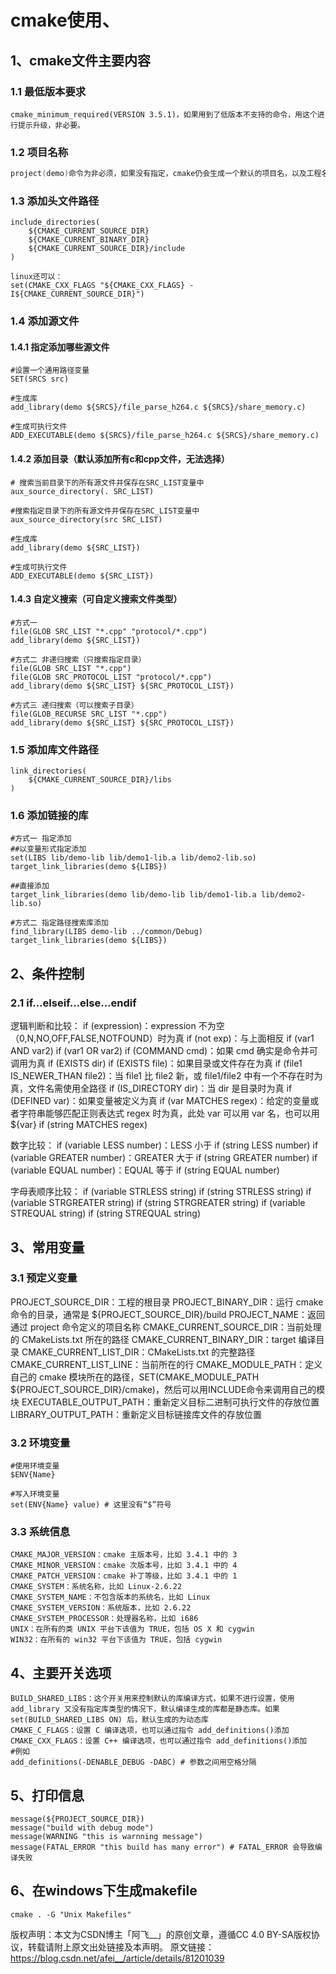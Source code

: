 # cmake使用、

## 1、cmake文件主要内容

### 1.1 最低版本要求

```
cmake_minimum_required(VERSION 3.5.1)，如果用到了低版本不支持的命令，用这个进行提示升级，非必要。
```



### 1.2 项目名称

```c
project(demo)命令为非必须，如果没有指定，cmake仍会生成一个默认的项目名，以及工程名对应的PROJECT_NAME、CMAKE_PROJECT_NAME、PROJECT_SOURCE_DIR、PROJECT_BINARY_DIR等，但是VERSION、DESCRIPTION、HOMEPAGEURL不会被赋值，LANGUAGES不指定会存在一个默认语言C和CXX。
```



### 1.3 添加头文件路径

```
include_directories(
    ${CMAKE_CURRENT_SOURCE_DIR}
    ${CMAKE_CURRENT_BINARY_DIR}
    ${CMAKE_CURRENT_SOURCE_DIR}/include
)

linux还可以：
set(CMAKE_CXX_FLAGS "${CMAKE_CXX_FLAGS} -I${CMAKE_CURRENT_SOURCE_DIR}")
```



### 1.4 添加源文件

#### 1.4.1 指定添加哪些源文件

```
#设置一个通用路径变量
SET(SRCS src)

#生成库
add_library(demo ${SRCS}/file_parse_h264.c ${SRCS}/share_memory.c)

#生成可执行文件
ADD_EXECUTABLE(demo ${SRCS}/file_parse_h264.c ${SRCS}/share_memory.c)
```



#### 1.4.2 添加目录（默认添加所有c和cpp文件，无法选择）

```
# 搜索当前目录下的所有源文件并保存在SRC_LIST变量中
aux_source_directory(. SRC_LIST) 

#搜索指定目录下的所有源文件并保存在SRC_LIST变量中
aux_source_directory(src SRC_LIST)

#生成库
add_library(demo ${SRC_LIST})

#生成可执行文件
ADD_EXECUTABLE(demo ${SRC_LIST})
```



#### 1.4.3 自定义搜索（可自定义搜索文件类型）

```
#方式一
file(GLOB SRC_LIST "*.cpp" "protocol/*.cpp")
add_library(demo ${SRC_LIST})

#方式二 非递归搜索（只搜索指定目录）
file(GLOB SRC_LIST "*.cpp")
file(GLOB SRC_PROTOCOL_LIST "protocol/*.cpp")
add_library(demo ${SRC_LIST} ${SRC_PROTOCOL_LIST})

#方式三 递归搜索（可以搜索子目录）
file(GLOB_RECURSE SRC_LIST "*.cpp") 
add_library(demo ${SRC_LIST} ${SRC_PROTOCOL_LIST})
```



### 1.5 添加库文件路径

```
link_directories(
    ${CMAKE_CURRENT_SOURCE_DIR}/libs
)
```



### 1.6 添加链接的库

```
#方式一 指定添加
##以变量形式指定添加
set(LIBS lib/demo-lib lib/demo1-lib.a lib/demo2-lib.so)
target_link_libraries(demo ${LIBS})

##直接添加
target_link_libraries(demo lib/demo-lib lib/demo1-lib.a lib/demo2-lib.so)

#方式二 指定路径搜索库添加
find_library(LIBS demo-lib ../common/Debug)
target_link_libraries(demo ${LIBS})
```



## 2、条件控制

### 2.1 if…elseif…else…endif

逻辑判断和比较：
if (expression)：expression 不为空（0,N,NO,OFF,FALSE,NOTFOUND）时为真
if (not exp)：与上面相反
if (var1 AND var2)
if (var1 OR var2)
if (COMMAND cmd)：如果 cmd 确实是命令并可调用为真
if (EXISTS dir) if (EXISTS file)：如果目录或文件存在为真
if (file1 IS_NEWER_THAN file2)：当 file1 比 file2 新，或 file1/file2 中有一个不存在时为真，文件名需使用全路径
if (IS_DIRECTORY dir)：当 dir 是目录时为真
if (DEFINED var)：如果变量被定义为真
if (var MATCHES regex)：给定的变量或者字符串能够匹配正则表达式 regex 时为真，此处 var 可以用 var 名，也可以用 ${var}
if (string MATCHES regex)

数字比较：
if (variable LESS number)：LESS 小于
if (string LESS number)
if (variable GREATER number)：GREATER 大于
if (string GREATER number)
if (variable EQUAL number)：EQUAL 等于
if (string EQUAL number)

字母表顺序比较：
if (variable STRLESS string)
if (string STRLESS string)
if (variable STRGREATER string)
if (string STRGREATER string)
if (variable STREQUAL string)
if (string STREQUAL string)

## 3、常用变量

### 3.1 预定义变量

PROJECT_SOURCE_DIR：工程的根目录
PROJECT_BINARY_DIR：运行 cmake 命令的目录，通常是 ${PROJECT_SOURCE_DIR}/build
PROJECT_NAME：返回通过 project 命令定义的项目名称
CMAKE_CURRENT_SOURCE_DIR：当前处理的 CMakeLists.txt 所在的路径
CMAKE_CURRENT_BINARY_DIR：target 编译目录
CMAKE_CURRENT_LIST_DIR：CMakeLists.txt 的完整路径
CMAKE_CURRENT_LIST_LINE：当前所在的行
CMAKE_MODULE_PATH：定义自己的 cmake 模块所在的路径，SET(CMAKE_MODULE_PATH ${PROJECT_SOURCE_DIR}/cmake)，然后可以用INCLUDE命令来调用自己的模块
EXECUTABLE_OUTPUT_PATH：重新定义目标二进制可执行文件的存放位置
LIBRARY_OUTPUT_PATH：重新定义目标链接库文件的存放位置

### 3.2 环境变量

```
#使用环境变量
$ENV{Name}

#写入环境变量
set(ENV{Name} value) # 这里没有“$”符号
```



### 3.3 系统信息

```
CMAKE_MAJOR_VERSION：cmake 主版本号，比如 3.4.1 中的 3
CMAKE_MINOR_VERSION：cmake 次版本号，比如 3.4.1 中的 4
CMAKE_PATCH_VERSION：cmake 补丁等级，比如 3.4.1 中的 1
CMAKE_SYSTEM：系统名称，比如 Linux-2.6.22
CMAKE_SYSTEM_NAME：不包含版本的系统名，比如 Linux
CMAKE_SYSTEM_VERSION：系统版本，比如 2.6.22
CMAKE_SYSTEM_PROCESSOR：处理器名称，比如 i686
UNIX：在所有的类 UNIX 平台下该值为 TRUE，包括 OS X 和 cygwin
WIN32：在所有的 win32 平台下该值为 TRUE，包括 cygwin
```



## 4、主要开关选项

```
BUILD_SHARED_LIBS：这个开关用来控制默认的库编译方式，如果不进行设置，使用 add_library 又没有指定库类型的情况下，默认编译生成的库都是静态库。如果 set(BUILD_SHARED_LIBS ON) 后，默认生成的为动态库
CMAKE_C_FLAGS：设置 C 编译选项，也可以通过指令 add_definitions()添加
CMAKE_CXX_FLAGS：设置 C++ 编译选项，也可以通过指令 add_definitions()添加
#例如
add_definitions(-DENABLE_DEBUG -DABC) # 参数之间用空格分隔
```



## 5、打印信息

```
message(${PROJECT_SOURCE_DIR})
message("build with debug mode")
message(WARNING "this is warnning message")
message(FATAL_ERROR "this build has many error") # FATAL_ERROR 会导致编译失败
```



## 6、在windows下生成makefile

```
cmake . -G "Unix Makefiles"
```



版权声明：本文为CSDN博主「阿飞__」的原创文章，遵循CC 4.0 BY-SA版权协议，转载请附上原文出处链接及本声明。
原文链接：https://blog.csdn.net/afei__/article/details/81201039